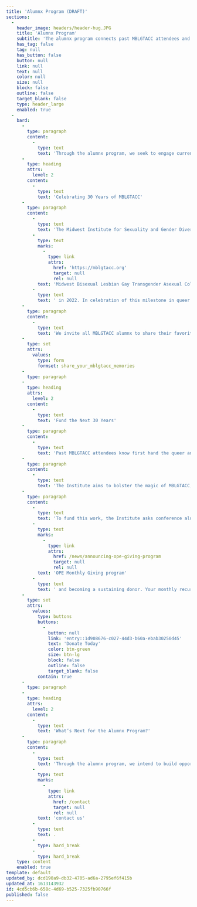 ```yaml
---
title: 'Alumnx Program (DRAFT)'
sections:
  -
    header_image: headers/header-hug.JPG
    title: 'Alumnx Program'
    subtitle: 'The alumnx program connects past MBLGTACC attendees and other Institute program participants to facilitate relationship and coalition building across the region and provide opportunities to continue the conversations started at Institute programs.'
    has_tag: false
    tag: null
    has_button: false
    button: null
    link: null
    text: null
    color: null
    size: null
    block: false
    outline: false
    target_blank: false
    type: header_large
    enabled: true
  -
    bard:
      -
        type: paragraph
        content:
          -
            type: text
            text: 'Through the alumnx program, we seek to engage current and former students, higher education professionals, and community members who have previously attended an Institute program with the ongoing work of the Institute and the larger queer and trans movement across the Midwest. The program promotes intergenerational strategy and story sharing, enabling future movement leaders to understand past tactics and emerging tactics to be widely shared across generations.'
      -
        type: heading
        attrs:
          level: 2
        content:
          -
            type: text
            text: 'Celebrating 30 Years of MBLGTACC'
      -
        type: paragraph
        content:
          -
            type: text
            text: 'The Midwest Institute for Sexuality and Gender Diversity looks forward to the 30th annual '
          -
            type: text
            marks:
              -
                type: link
                attrs:
                  href: 'https://mblgtacc.org'
                  target: null
                  rel: null
            text: 'Midwest Bisexual Lesbian Gay Transgender Asexual College Conference'
          -
            type: text
            text: ' in 2022. In celebration of this milestone in queer and trans community building, education, and empowerment, we hope to gather stories, reflections, and memories of MBLGTACC across its three-decade history.'
      -
        type: paragraph
        content:
          -
            type: text
            text: 'We invite all MBLGTACC alumnx to share their favorite memories, stories, and photos to be compiled in a mixed-media celebration. Your memories may be shared leading up to and during the 30th annual MBLGTACC.'
      -
        type: set
        attrs:
          values:
            type: form
            formset: share_your_mblgtacc_memories
      -
        type: paragraph
      -
        type: heading
        attrs:
          level: 2
        content:
          -
            type: text
            text: 'Fund the Next 30 Years'
      -
        type: paragraph
        content:
          -
            type: text
            text: 'Past MBLGTACC attendees know first hand the queer and trans joy experienced at the annual conference. The community and coalitions built at MBLGTACC have the power to transform the region and create a future where all queer and trans people are embraced and affirmed.'
      -
        type: paragraph
        content:
          -
            type: text
            text: 'The Institute aims to bolster the magic of MBLGTACC, capture the skills and knowledge promoted during the conference, and amplify it to those who may have limited access to the conference, college, and/or queer and trans spaces.'
      -
        type: paragraph
        content:
          -
            type: text
            text: 'To fund this work, the Institute asks conference alumnx to endow the next 30 years of MBLGTACC and Institute programs by joining the '
          -
            type: text
            marks:
              -
                type: link
                attrs:
                  href: /news/announcing-ope-giving-program
                  target: null
                  rel: null
            text: 'OPE Monthly Giving program'
          -
            type: text
            text: ' and becoming a sustaining donor. Your monthly recurring donation will help position the Institute and MBLGTACC to continue providing transformative experiences for queer and trans students for decades to come.'
      -
        type: set
        attrs:
          values:
            type: buttons
            buttons:
              -
                button: null
                link: 'entry::1d908676-c027-44d3-b60a-ebab30250d45'
                text: 'Donate Today'
                color: btn-green
                size: btn-lg
                block: false
                outline: false
                target_blank: false
            contain: true
      -
        type: paragraph
      -
        type: heading
        attrs:
          level: 2
        content:
          -
            type: text
            text: 'What’s Next for the Alumnx Program?'
      -
        type: paragraph
        content:
          -
            type: text
            text: 'Through the alumnx program, we intend to build opportunities to strengthen relationships formed through Institute programs and connect queer and trans people across generations. To share ideas about the next steps of the program, please '
          -
            type: text
            marks:
              -
                type: link
                attrs:
                  href: /contact
                  target: null
                  rel: null
            text: 'contact us'
          -
            type: text
            text: .
          -
            type: hard_break
          -
            type: hard_break
    type: content
    enabled: true
template: default
updated_by: dcd190a9-db32-4705-ad6a-2795ef6f415b
updated_at: 1613143932
id: 4cd5cb6b-658c-4d69-b525-7325fb90766f
published: false
---
```

